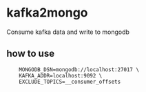 # kafka2mongo
Consume kafka data and write to mongodb

## how to use
```
    MONGODB_DSN=mongodb://localhost:27017 \
    KAFKA_ADDR=localhost:9092 \
    EXCLUDE_TOPICS=__consumer_offsets
```